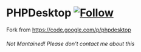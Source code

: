 PHPDesktop [![Follow](https://img.shields.io/twitter/follow/MissingClara.svg)](http://twitter.com/intent/user?screen_name=MissingClara)
===

Fork from https://code.google.com/p/phpdesktop

###### Not Mantained! Please don't contact me about this
